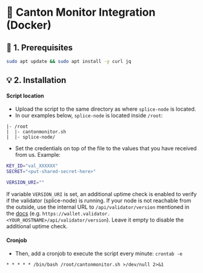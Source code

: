 # 🧩 Canton Monitor Integration (Docker)

## 📄 1. Prerequisites

```bash
sudo apt update && sudo apt install -y curl jq
```

## 💡 2. Installation

#### Script location

* Upload the script to the same directory as where `splice-node` is located.
* In our examples below, `splice-node` is located inside `/root`:

```
|- /root
|  |- cantonmonitor.sh
|  |- splice-node/
```

* Set the credentials on top of the file to the values that you have received from us. Example:

```bash
KEY_ID="val_XXXXXX"
SECRET="<put-shared-secret-here>"

VERSION_URI=""
```

If variable `VERSION_URI` is set, an additional uptime check is enabled to verify if the validator (splice-node) is running. If your node is not reachable from the outside, use the internal URL to `/api/validator/version` mentioned in the [docs](https://docs.dev.sync.global/validator_operator/validator_helm.html) (e.g. `https://wallet.validator.<YOUR_HOSTNAME>/api/validator/version`). Leave it empty to disable the additional uptime check.

#### Cronjob

* Then, add a cronjob to execute the script every minute: `crontab -e`

```
* * * * * /bin/bash /root/cantonmonitor.sh >/dev/null 2>&1
```
